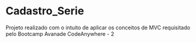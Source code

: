 # Cadastro_Serie
Projeto realizado com o intuito de aplicar os conceitos de MVC requisitado pelo Bootcamp Avanade CodeAnywhere - 2
